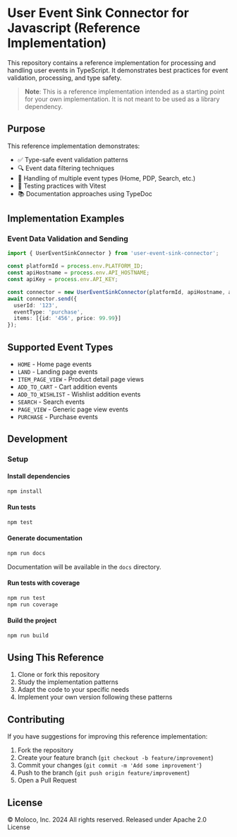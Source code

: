 # User Event Sink Connector for Javascript (Reference Implementation)

This repository contains a reference implementation for processing and handling user events in TypeScript. It demonstrates best practices for event validation, processing, and type safety.

> **Note**: This is a reference implementation intended as a starting point for your own implementation. It is not meant to be used as a library dependency.

## Purpose

This reference implementation demonstrates:
- ✅ Type-safe event validation patterns
- 🔍 Event data filtering techniques
- 🚀 Handling of multiple event types (Home, PDP, Search, etc.)
- 🧪 Testing practices with Vitest
- 📚 Documentation approaches using TypeDoc

## Implementation Examples

### Event Data Validation and Sending
```typescript
import { UserEventSinkConnector } from 'user-event-sink-connector';

const platformId = process.env.PLATFORM_ID;
const apiHostname = process.env.API_HOSTNAME;
const apiKey = process.env.API_KEY;

const connector = new UserEventSinkConnector(platformId, apiHostname, apiKey);
await connector.send({
  userId: '123',
  eventType: 'purchase',
  items: [{id: '456', price: 99.99}]
});
```


## Supported Event Types

- `HOME` - Home page events
- `LAND` - Landing page events
- `ITEM_PAGE_VIEW` - Product detail page views
- `ADD_TO_CART` - Cart addition events
- `ADD_TO_WISHLIST` - Wishlist addition events
- `SEARCH` - Search events
- `PAGE_VIEW` - Generic page view events
- `PURCHASE` - Purchase events

## Development

### Setup
#### Install dependencies
```bash
npm install
```

#### Run tests
```bash
npm test
```

#### Generate documentation
```bash
npm run docs
```
Documentation will be available in the `docs` directory.

#### Run tests with coverage
```bash
npm run test
npm run coverage
```

#### Build the project
```bash
npm run build
```

## Using This Reference

1. Clone or fork this repository
2. Study the implementation patterns
3. Adapt the code to your specific needs
4. Implement your own version following these patterns

## Contributing
If you have suggestions for improving this reference implementation:

1. Fork the repository
2. Create your feature branch (`git checkout -b feature/improvement`)
3. Commit your changes (`git commit -m 'Add some improvement'`)
4. Push to the branch (`git push origin feature/improvement`)
5. Open a Pull Request


## License
© Moloco, Inc. 2024 All rights reserved. Released under Apache 2.0 License